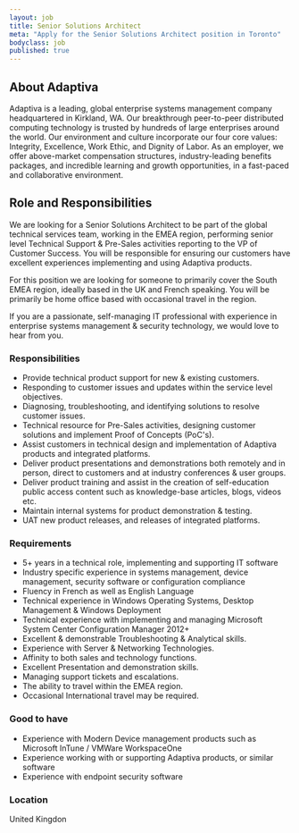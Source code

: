 ```yaml
---
layout: job
title: Senior Solutions Architect
meta: "Apply for the Senior Solutions Architect position in Toronto"
bodyclass: job
published: true
---
```


## About Adaptiva
Adaptiva is a leading, global enterprise systems management company headquartered in Kirkland, WA. Our breakthrough peer-to-peer distributed computing technology is trusted by hundreds of large enterprises around the world. Our environment and culture incorporate our four core values: Integrity, Excellence, Work Ethic, and Dignity of Labor. As an employer, we offer above-market compensation structures, industry-leading benefits packages, and incredible learning and growth opportunities, in a fast-paced and collaborative environment.

## Role and Responsibilities
We are looking for a Senior Solutions Architect to be part of the global technical services team, working in the EMEA region, performing senior level Technical Support & Pre-Sales activities reporting to the VP of Customer Success. You will be responsible for ensuring our customers have excellent experiences implementing and using Adaptiva products.

For this position we are looking for someone to primarily cover the South EMEA region, ideally based in the UK and French speaking. You will be primarily be home office based with occasional travel in the region.

If you are a passionate, self-managing IT professional with experience in enterprise systems management & security technology, we would love to hear from you.

### Responsibilities
* Provide technical product support for new & existing customers.
* Responding to customer issues and updates within the service level objectives.
* Diagnosing, troubleshooting, and identifying solutions to resolve customer issues.
* Technical resource for Pre-Sales activities, designing customer solutions and implement Proof of
Concepts (PoC's).
* Assist customers in technical design and implementation of Adaptiva products and integrated platforms.
* Deliver product presentations and demonstrations both remotely and in person, direct to customers
and at industry conferences & user groups.
* Deliver product training and assist in the creation of self-education public access content such as
knowledge-base articles, blogs, videos etc.
* Maintain internal systems for product demonstration & testing.
* UAT new product releases, and releases of integrated platforms.

### Requirements
* 5+ years in a technical role, implementing and supporting IT software
* Industry specific experience in systems management, device management, security software or
configuration compliance
* Fluency in French as well as English Language
* Technical experience in Windows Operating Systems, Desktop Management & Windows Deployment
* Technical experience with implementing and managing Microsoft System Center Configuration Manager
2012+
* Excellent & demonstrable Troubleshooting & Analytical skills.
* Experience with Server & Networking Technologies.
* Affinity to both sales and technology functions.
* Excellent Presentation and demonstration skills.
* Managing support tickets and escalations.
* The ability to travel within the EMEA region.
* Occasional International travel may be required.

### Good to have
* Experience with Modern Device management products such as Microsoft InTune / VMWare WorkspaceOne
* Experience working with or supporting Adaptiva products, or similar software
* Experience with endpoint security software

### Location
United Kingdon